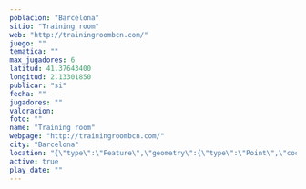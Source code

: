 ```yaml
---
poblacion: "Barcelona"
sitio: "Training room"
web: "http://trainingroombcn.com/"
juego: ""
tematica: ""
max_jugadores: 6
latitud: 41.37643400
longitud: 2.13301850
publicar: "si"
fecha: ""
jugadores: ""
valoracion: 
foto: ""
name: "Training room"
webpage: "http://trainingroombcn.com/"
city: "Barcelona"
location: "{\"type\":\"Feature\",\"geometry\":{\"type\":\"Point\",\"coordinates\":[\"41,37643400\",\"2,13301850\"]}}"
active: true
play_date: ""
---
```

